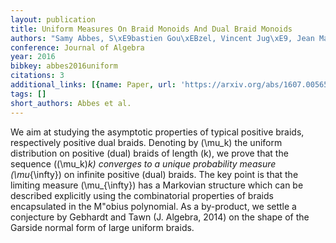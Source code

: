 ```yaml
---
layout: publication
title: Uniform Measures On Braid Monoids And Dual Braid Monoids
authors: "Samy Abbes, S\xE9bastien Gou\xEBzel, Vincent Jug\xE9, Jean Mairesse"
conference: Journal of Algebra
year: 2016
bibkey: abbes2016uniform
citations: 3
additional_links: [{name: Paper, url: 'https://arxiv.org/abs/1607.00565'}]
tags: []
short_authors: Abbes et al.
---
```

We aim at studying the asymptotic properties of typical positive braids,
respectively positive dual braids. Denoting by \(\mu_k\) the uniform distribution
on positive (dual) braids of length \(k\), we prove that the sequence \((\mu_k)_k\)
converges to a unique probability measure \(\mu_\{\infty\}\) on infinite positive
(dual) braids. The key point is that the limiting measure \(\mu_\{\infty\}\) has a
Markovian structure which can be described explicitly using the combinatorial
properties of braids encapsulated in the M\"obius polynomial. As a by-product,
we settle a conjecture by Gebhardt and Tawn (J. Algebra, 2014) on the shape of
the Garside normal form of large uniform braids.